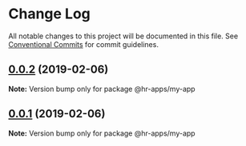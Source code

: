 # Change Log

All notable changes to this project will be documented in this file.
See [Conventional Commits](https://conventionalcommits.org) for commit guidelines.

## [0.0.2](https://github.com/emielkwakkel/lerna-demo/compare/v0.0.1...v0.0.2) (2019-02-06)

**Note:** Version bump only for package @hr-apps/my-app





<a name="0.0.1"></a>
## [0.0.1](https://github.com/emielkwakkel/lerna-demo/compare/v0.0.1-alpha.0...v0.0.1) (2019-02-06)

**Note:** Version bump only for package @hr-apps/my-app
